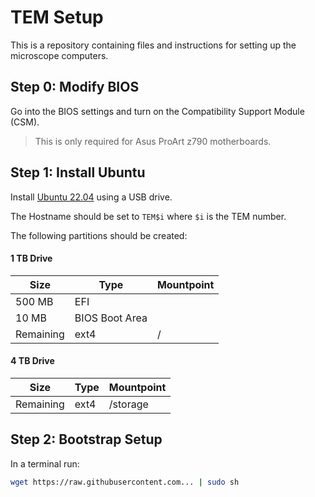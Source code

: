 # TEM Setup

This is a repository containing files and instructions for setting up the microscope computers.

## Step 0: Modify BIOS

Go into the BIOS settings and turn on the Compatibility Support Module (CSM).

> This is only required for Asus ProArt z790 motherboards.

## Step 1: Install Ubuntu

Install [Ubuntu 22.04](https://releases.ubuntu.com/22.04/ubuntu-22.04.5-desktop-amd64.iso) using a USB drive.

The Hostname should be set to `TEM$i` where `$i` is the TEM number.

The following partitions should be created:

#### 1 TB Drive

| Size      | Type           | Mountpoint |
| --------- | -------------- | ---------- |
| 500 MB    | EFI            |            |
| 10 MB     | BIOS Boot Area |            |
| Remaining | ext4           | /          |

#### 4 TB Drive

| Size      | Type | Mountpoint |
| --------- | ---- | ---------- |
| Remaining | ext4 | /storage   |

## Step 2: Bootstrap Setup

In a terminal run:

```bash
wget https://raw.githubusercontent.com... | sudo sh
